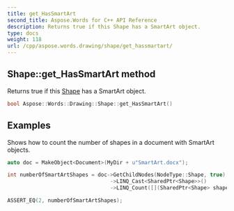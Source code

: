 ```yaml
---
title: get_HasSmartArt
second_title: Aspose.Words for C++ API Reference
description: Returns true if this Shape has a SmartArt object.
type: docs
weight: 118
url: /cpp/aspose.words.drawing/shape/get_hassmartart/
---
```

## Shape::get_HasSmartArt method


Returns true if this [Shape](../) has a SmartArt object.

```cpp
bool Aspose::Words::Drawing::Shape::get_HasSmartArt()
```


## Examples




Shows how to count the number of shapes in a document with SmartArt objects. 
```cpp
auto doc = MakeObject<Document>(MyDir + u"SmartArt.docx");

int numberOfSmartArtShapes = doc->GetChildNodes(NodeType::Shape, true)
                                 ->LINQ_Cast<SharedPtr<Shape>>()
                                 ->LINQ_Count([](SharedPtr<Shape> shape) { return shape->get_HasSmartArt(); });

ASSERT_EQ(2, numberOfSmartArtShapes);
```

